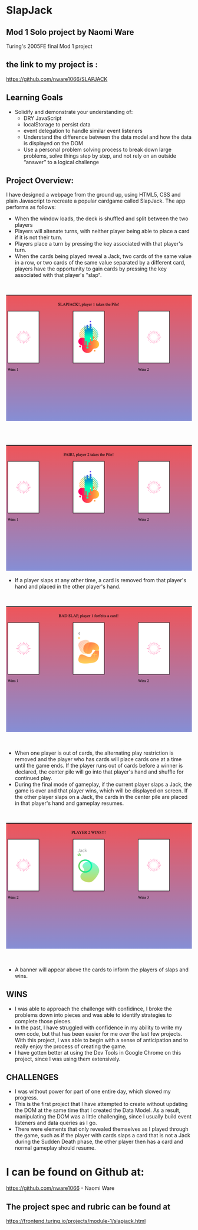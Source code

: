 # SlapJack
## Mod 1 Solo project by Naomi Ware
Turing's 2005FE final Mod 1 project

## the link to my project is :
https://github.com/nware1066/SLAPJACK

## Learning Goals

- Solidify and demonstrate your understanding of:
  - DRY JavaScript
  - localStorage to persist data
  - event delegation to handle similar event listeners
  - Understand the difference between the data model and how the data is displayed on the DOM
  - Use a personal problem solving process to break down large problems, solve things step by step, and not rely on an outside “answer” to a logical challenge

## Project Overview:
I have designed a webpage from the ground up, using HTML5, CSS and plain Javascript to recreate a popular cardgame called SlapJack. The app performs as follows:
- When the window loads, the deck is shuffled and split between the two players
- Players will altenate turns, with neither player being able to place a card if it is not their turn.
- Players place a turn by pressing the key associated with that player's turn.
- When the cards being played reveal a Jack, two cards of the same value in a row, or two cards of the same value separated by a different card, players have the opportunity to gain cards by pressing the key associated with that player's "slap".  


<br />

![image of slapjack page](/readmePictures/slapjack.png)

<br />



<br />

![image of pair page](/readmePictures/pair.png)

- If a player slaps at any other time, a card is removed from that player's hand and placed in the other player's hand.


<br />

![image of bad slap page](/readmePictures/badslap.png)

<br />


- When one player is out of cards, the alternating play restriction is removed and the player who has cards will place cards one at a time until the game ends. If the player runs out of cards before a winner is declared, the center pile will go into that player's hand and shuffle for continued play.
- During the final mode of gameplay, if the current player slaps a Jack, the game is over and that player wins, which will be displayed on screen. If the other player slaps on a Jack, the cards in the center pile are placed in that player's hand and gameplay resumes.

<br />

![image of playerWins page](/readmePictures/playerWins.png)

<br />

- A banner will appear above the cards to inform the players of slaps and wins.

## WINS
- I was able to approach the challenge with confidince, I broke the problems down into pieces and was able to identify strategies to complete those pieces.
- In the past, I have struggled with confidence in my ability to write my own code, but that has been easier for me over the last few projects. With this project, I was able to begin with a sense of anticipation and to really enjoy the process of creating the game.
- I have gotten better at using the Dev Tools in Google Chrome on this project, since I was using them extensively.

## CHALLENGES
- I was without power for part of one entire day, which slowed my progress.
- This is the first project that I have attempted to create without updating the DOM at the same time that I created the Data Model. As a result, manipulating the DOM was a little challenging, since I usually build event listeners and data queries as I go.
- There were elements that only revealed themselves as I played through the game, such as if the player with cards slaps a card that is not a Jack during the Sudden Death phase, the other player then has a card and normal gameplay should resume.


# I can be found on Github at:
https://github.com/nware1066 - Naomi Ware


## The project spec and rubric can be found at
https://frontend.turing.io/projects/module-1/slapjack.html
